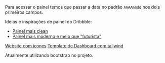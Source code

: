Para acessar o painel temos que passar a data no padrão `AAAAmmdd` nos dois primeiros campos.

Ideias e inspirações de painel do Dribbble:
- [Painel mais clean](https://dribbble.com/shots/10035263-Quick-Dark-Admin-Panel-for-App-Management)
- [Painel mais moderno e meio que "futurista"](https://dribbble.com/shots/15374609-Admin-Panel-UI)

[Website com icones](https://iconsax-react.pages.dev/)
[Template de Dashboard com tailwind](https://tailadmin.com/)

Atualmente utilizando bootstrap no projeto.